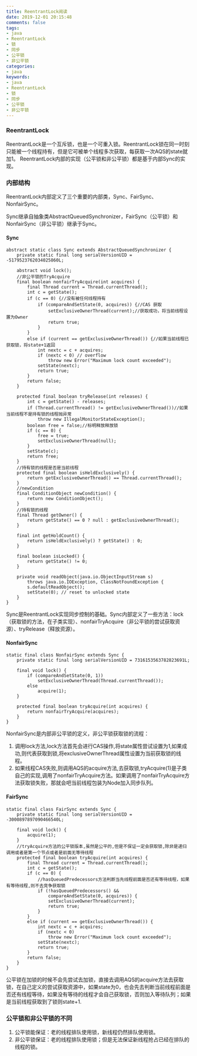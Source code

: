 ```yaml
---
title: ReentrantLock阅读 
date: 2019-12-01 20:15:48
comments: false
tags: 
- java
- ReentrantLock
- 锁
- 同步
- 公平锁
- 非公平锁
categories: 
- java
keywords: 
- java
- ReentrantLock
- 锁
- 同步
- 公平锁
- 非公平锁
---
```


### ReentrantLock

ReentrantLock是一个互斥锁，也是一个可重入锁。ReentrantLock锁在同一时刻只能被一个线程持有，但是它可被单个线程多次获取，每获取一次AQS的state就加1。
ReentrantLock内部的实现（公平锁和非公平锁）都是基于内部Sync的实现。

### 内部结构

ReentrantLock内部定义了三个重要的内部类，Sync、FairSync、NonfairSync。

Sync继承自抽象类AbstractQueuedSynchronizer，FairSync（公平锁）和 NonfairSync（非公平锁）继承于Sync。

#### Sync

```
abstract static class Sync extends AbstractQueuedSynchronizer {
    private static final long serialVersionUID = -5179523762034025860L;

    abstract void lock();
    //非公平锁的TryAcquire
    final boolean nonfairTryAcquire(int acquires) {
        final Thread current = Thread.currentThread();
        int c = getState();
        if (c == 0) {//没有被任何线程持有
            if (compareAndSetState(0, acquires)) {//CAS 获取
                setExclusiveOwnerThread(current);//获取成功，将当前线程设置为Owner
                return true;
            }
        }
        else if (current == getExclusiveOwnerThread()) {//如果当前线程已获取锁，将state+1返回
            int nextc = c + acquires;
            if (nextc < 0) // overflow
                throw new Error("Maximum lock count exceeded");
            setState(nextc);
            return true;
        }
        return false;
    }

    protected final boolean tryRelease(int releases) {
        int c = getState() - releases;
        if (Thread.currentThread() != getExclusiveOwnerThread())//如果当前线程不是持有锁的线程抛异常
            throw new IllegalMonitorStateException();
        boolean free = false;//标明释放释放锁
        if (c == 0) {
            free = true;
            setExclusiveOwnerThread(null);
        }
        setState(c);
        return free;
    }
    //持有锁的线程是否是当前线程
    protected final boolean isHeldExclusively() {
        return getExclusiveOwnerThread() == Thread.currentThread();
    }
    //newCondition
    final ConditionObject newCondition() {
        return new ConditionObject();
    }
    //持有锁的线程
    final Thread getOwner() {
        return getState() == 0 ? null : getExclusiveOwnerThread();
    }

    final int getHoldCount() {
        return isHeldExclusively() ? getState() : 0;
    }

    final boolean isLocked() {
        return getState() != 0;
    }

    private void readObject(java.io.ObjectInputStream s)
        throws java.io.IOException, ClassNotFoundException {
        s.defaultReadObject();
        setState(0); // reset to unlocked state
    }
}
```

Sync是ReentrantLock实现同步控制的基础。Sync内部定义了一些方法：lock（获取锁的方法，在子类实现）、nonfairTryAcquire（非公平锁的尝试获取资源）、tryRelease（释放资源）。

#### NonfairSync

```
static final class NonfairSync extends Sync {
    private static final long serialVersionUID = 7316153563782823691L;
    
    final void lock() {
        if (compareAndSetState(0, 1))
            setExclusiveOwnerThread(Thread.currentThread());
        else
            acquire(1);
    }
    
    protected final boolean tryAcquire(int acquires) {
        return nonfairTryAcquire(acquires);
    }
}
```

NonfairSync是内部非公平锁的定义，非公平锁获取锁的流程：

1. 调用lock方法,lock方法首先会进行CAS操作,将state属性尝试设置为1,如果成功,则代表获取到锁,将exclusiveOwnerThread属性设置为当前获取锁的线程。
2. 如果线程CAS失败,则调用AQS的acquire方法,去获取锁,tryAcquire(1)是子类自己的实现,调用了nonfairTryAcquire方法。如果调用了nonfairTryAcquire方法获取锁失败，那就会吧当前线程包装为Node加入同步队列。
   
#### FairSync 

```
static final class FairSync extends Sync {
    private static final long serialVersionUID = -3000897897090466540L;

    final void lock() {
        acquire(1);
    }
    //tryAcquire方法的公平锁版本,虽然是公平的,但是不保证一定会获取锁,除非是递归调用或者是第一个节点或者是前面无等待线程
    protected final boolean tryAcquire(int acquires) {
        final Thread current = Thread.currentThread();
        int c = getState();
        if (c == 0) {
            //hasQueuedPredecessors方法判断当先线程前面是否还有等待线程，如果有等待线程,则不去竞争获取锁
            if (!hasQueuedPredecessors() &&
                compareAndSetState(0, acquires)) {
                setExclusiveOwnerThread(current);
                return true;
            }
        }
        else if (current == getExclusiveOwnerThread()) {
            int nextc = c + acquires;
            if (nextc < 0)
                throw new Error("Maximum lock count exceeded");
            setState(nextc);
            return true;
        }
        return false;
    }
}
```
公平锁在加锁的时候不会先尝试去加锁，直接去调用AQS的acquire方法去获取锁，在自己定义的尝试获取资源中，如果state为0，也会先去判断当前线程前面是否还有线程等待，如果没有等待的线程才会自己获取锁，否则加入等待队列；如果是当前线程获取到了锁则state+1.

### 公平锁和非公平锁的不同

1. 公平锁能保证：老的线程排队使用锁，新线程仍然排队使用锁。 
2. 非公平锁保证：老的线程排队使用锁；但是无法保证新线程抢占已经在排队的线程的锁。